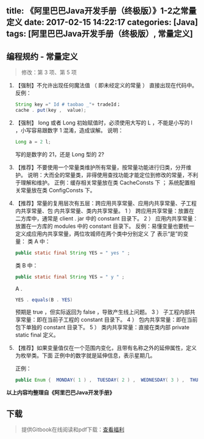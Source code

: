 title: 《阿里巴巴Java开发手册（终极版）》1-2之常量定义
date: 2017-02-15 14:22:17
categories: [Java]
tags: [阿里巴巴Java开发手册（终极版）, 常量定义]
---

## 编程规约 - 常量定义

> 修改：第 3 项、第 5 项

1. 【强制】不允许出现任何魔法值 （ 即未经定义的常量 ） 直接出现在代码中。
   反例：  

   ``` java
   String key =" Id # taobao _"+ tradeId；
   cache . put(key ,  value);
   ```

2. 【强制】 long 或者 Long 初始赋值时，必须使用大写的 L ，不能是小写的 l ，小写容易跟数字
   1 混淆，造成误解。
   说明： 

   ```java
   Long a = 2 l; 
   ```

   写的是数字的 21，还是 Long 型的 2?

<!-- more -->

3. 【推荐】不要使用一个常量类维护所有常量，按常量功能进行归类，分开维护。
   说明：大而全的常量类，非得使用查找功能才能定位到修改的常量，不利于理解和维护。
   正例：缓存相关常量放在类 CacheConsts 下 ； 系统配置相关常量放在类 ConfigConsts 下。

4. 【推荐】常量的复用层次有五层：跨应用共享常量、应用内共享常量、子工程内共享常量、包
   内共享常量、类内共享常量。
   1 ） 跨应用共享常量：放置在二方库中，通常是 client . jar 中的 constant 目录下。
   2 ） 应用内共享常量：放置在一方库的 modules 中的 constant 目录下。
   反例：易懂变量也要统一定义成应用内共享常量，两位攻城师在两个类中分别定义 了
   表示“是”的变量：
   类 A 中： 

   ```java
   public static final String YES = " yes " ;
   ```

   类 B 中： 

   ```java
   public static final String YES = " y " ;
   ```

   A . 
   ```java
   YES . equals(B . YES)
   ```
   预期是 true ，但实际返回为 false ，导致产生线上问题。
   3 ） 子工程内部共享常量：即在当前子工程的 constant 目录下。
   4 ） 包内共享常量：即在当前包下单独的 constant 目录下。
   5 ） 类内共享常量：直接在类内部 private static final 定义。

5. 【推荐】如果变量值仅在一个范围内变化，且带有名称之外的延伸属性，定义为枚举类。下面
   正例中的数字就是延伸信息，表示星期几。

   正例： 

   ```java
   public Enum {  MONDAY( 1 ) ,  TUESDAY( 2 ) ,  WEDNESDAY( 3 ) ,  THURSDAY( 4 ) ,  FRIDAY( 5 ) ,SATURDAY( 6 ) ,  SUNDAY( 7 ); }
   ```

**以上内容均整理自《阿里巴巴Java开发手册》**

## 下载

> 提供Gitbook在线阅读和pdf下载：[查看福利](https://www.gitbook.com/book/goghtsui/-java/details)